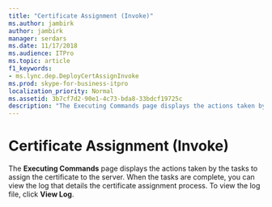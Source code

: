 ```yaml
---
title: "Certificate Assignment (Invoke)"
ms.author: jambirk
author: jambirk
manager: serdars
ms.date: 11/17/2018
ms.audience: ITPro
ms.topic: article
f1_keywords:
- ms.lync.dep.DeployCertAssignInvoke
ms.prod: skype-for-business-itpro
localization_priority: Normal
ms.assetid: 3b7cf7d2-90e1-4c73-bda8-33bdcf19725c
description: "The Executing Commands page displays the actions taken by the tasks to assign the certificate to the server. When the tasks are complete, you can view the log that details the certificate assignment process. To view the log file, click View Log."
---
```


# Certificate Assignment (Invoke)
 
The **Executing Commands** page displays the actions taken by the tasks to assign the certificate to the server. When the tasks are complete, you can view the log that details the certificate assignment process. To view the log file, click **View Log**.
  


